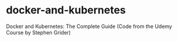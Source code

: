 # docker-and-kubernetes
Docker and Kubernetes: The Complete Guide (Code from the Udemy Course by Stephen Grider)

